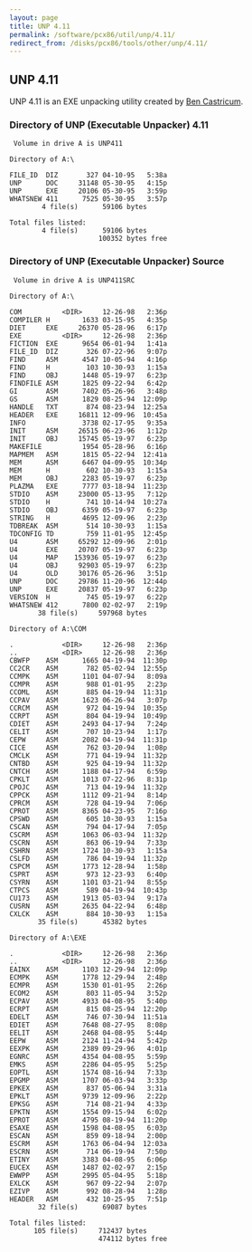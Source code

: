 ```yaml
---
layout: page
title: UNP 4.11
permalink: /software/pcx86/util/unp/4.11/
redirect_from: /disks/pcx86/tools/other/unp/4.11/
---
```


UNP 4.11
--------

UNP 4.11 is an EXE unpacking utility created by [Ben Castricum](http://unp.bencastricum.nl/).

### Directory of UNP (Executable Unpacker) 4.11

	 Volume in drive A is UNP411     

	Directory of A:\

	FILE_ID  DIZ       327 04-10-95   5:38a
	UNP      DOC     31148 05-30-95   4:15p
	UNP      EXE     20106 05-30-95   3:59p
	WHATSNEW 411      7525 05-30-95   3:57p
	        4 file(s)      59106 bytes

	Total files listed:
	        4 file(s)      59106 bytes
	                      100352 bytes free

### Directory of UNP (Executable Unpacker) Source

	 Volume in drive A is UNP411SRC  

	Directory of A:\

	COM          <DIR>     12-26-98   2:36p
	COMPILER H        1633 03-15-95   4:35p
	DIET     EXE     26370 05-28-96   6:17p
	EXE          <DIR>     12-26-98   2:36p
	FICTION  EXE      9654 06-01-94   1:41a
	FILE_ID  DIZ       326 07-22-96   9:07p
	FIND     ASM      4547 10-05-94   4:16p
	FIND     H         103 10-30-93   1:15a
	FIND     OBJ      1448 05-19-97   6:23p
	FINDFILE ASM      1825 09-22-94   6:42p
	GI       ASM      7402 05-26-96   3:48p
	GS       ASM      1829 08-25-94  12:09p
	HANDLE   TXT       874 08-23-94  12:25a
	HEADER   EXE     16811 12-09-96  10:45a
	INFO              3738 02-17-95   9:35a
	INIT     ASM     26515 06-23-96   1:12p
	INIT     OBJ     15745 05-19-97   6:23p
	MAKEFILE          1954 05-28-96   6:16p
	MAPMEM   ASM      1815 05-22-94  12:41a
	MEM      ASM      6467 04-09-95  10:34p
	MEM      H         602 10-30-93   1:15a
	MEM      OBJ      2283 05-19-97   6:23p
	PLAZMA   EXE      7777 03-18-94  11:23p
	STDIO    ASM     23000 05-13-95   7:12p
	STDIO    H         741 10-14-94  10:27a
	STDIO    OBJ      6359 05-19-97   6:23p
	STRING   H        4695 12-09-96   2:23p
	TDBREAK  ASM       514 10-30-93   1:15a
	TDCONFIG TD        759 11-01-95  12:45p
	U4       ASM     65292 12-09-96   2:01p
	U4       EXE     20707 05-19-97   6:23p
	U4       MAP    153936 05-19-97   6:23p
	U4       OBJ     92903 05-19-97   6:23p
	U4       OLD     30176 05-26-96   3:51p
	UNP      DOC     29786 11-20-96  12:44p
	UNP      EXE     20837 05-19-97   6:23p
	VERSION  H         745 05-19-97   6:22p
	WHATSNEW 412      7800 02-02-97   2:19p
	       38 file(s)     597968 bytes

	Directory of A:\COM

	.            <DIR>     12-26-98   2:36p
	..           <DIR>     12-26-98   2:36p
	CBWFP    ASM      1665 04-19-94  11:30p
	CC2CR    ASM       782 05-02-94  12:55p
	CCMPK    ASM      1101 04-07-94   8:09a
	CCMPR    ASM       988 01-01-95   2:23p
	CCOML    ASM       885 04-19-94  11:31p
	CCPAV    ASM      1623 06-26-94   3:07p
	CCRCM    ASM       972 04-19-94  10:35p
	CCRPT    ASM       804 04-19-94  10:49p
	CDIET    ASM      2493 04-17-94   7:24p
	CELIT    ASM       707 10-23-94   1:17p
	CEPW     ASM      2082 04-19-94  11:31p
	CICE     ASM       762 03-20-94   1:08p
	CMCLK    ASM       771 04-19-94  11:32p
	CNTBD    ASM       925 04-19-94  11:32p
	CNTCH    ASM      1188 04-17-94   6:59p
	CPKLT    ASM      1013 07-22-96   8:31p
	CPOJC    ASM       713 04-19-94  11:32p
	CPPCK    ASM      1112 09-21-94   8:14p
	CPRCM    ASM       728 04-19-94   7:06p
	CPROT    ASM      8365 04-23-95   7:16p
	CPSWD    ASM       605 10-30-93   1:15a
	CSCAN    ASM       794 04-17-94   7:05p
	CSCRM    ASM      1063 06-03-94  11:32p
	CSCRN    ASM       863 06-19-94   7:33p
	CSHRN    ASM      1724 10-30-93   1:15a
	CSLFD    ASM       786 04-19-94  11:32p
	CSPCM    ASM      1773 12-28-94   1:58p
	CSPRT    ASM       973 12-23-93   6:40p
	CSYRN    ASM      1101 03-21-94   8:55p
	CTPCS    ASM       589 04-19-94  10:43p
	CU173    ASM      1913 05-03-94   9:17a
	CUSRN    ASM      2635 04-22-94   6:48p
	CXLCK    ASM       884 10-30-93   1:15a
	       35 file(s)      45382 bytes

	Directory of A:\EXE

	.            <DIR>     12-26-98   2:36p
	..           <DIR>     12-26-98   2:36p
	EAINX    ASM      1103 12-29-94  12:09p
	ECMPK    ASM      1778 12-29-94   2:48p
	ECMPR    ASM      1530 01-01-95   2:26p
	ECOM2    ASM       803 11-05-94   3:52p
	ECPAV    ASM      4933 04-08-95   5:40p
	ECRPT    ASM       815 08-25-94  12:20p
	EDELT    ASM       746 07-30-94  11:51a
	EDIET    ASM      7648 08-27-95   8:08p
	EELIT    ASM      2468 04-08-95   5:44p
	EEPW     ASM      2124 11-24-94   5:42p
	EEXPK    ASM      2389 09-29-96   4:01p
	EGNRC    ASM      4354 04-08-95   5:59p
	EMKS     ASM      2286 04-05-95   5:25p
	EOPTL    ASM      1574 08-16-94   7:33p
	EPGMP    ASM      1707 06-03-94   3:33p
	EPKEX    ASM       837 05-06-94   3:31a
	EPKLT    ASM      9739 12-09-96   2:22p
	EPKSG    ASM       714 08-21-94   4:33p
	EPKTN    ASM      1554 09-15-94   6:02p
	EPROT    ASM      4795 08-19-94  11:20p
	ESAXE    ASM      1598 04-08-95   6:03p
	ESCAN    ASM       859 09-18-94   2:00p
	ESCRM    ASM      1763 06-04-94  12:03a
	ESCRN    ASM       714 06-19-94   7:50p
	ETINY    ASM      3383 04-08-95   6:06p
	EUCEX    ASM      1487 02-02-97   2:15p
	EWWPP    ASM      2995 05-04-95   5:18p
	EXLCK    ASM       967 09-22-94   2:07p
	EZIVP    ASM       992 08-28-94   1:28p
	HEADER   ASM       432 10-25-95   7:51p
	       32 file(s)      69087 bytes

	Total files listed:
	      105 file(s)     712437 bytes
	                      474112 bytes free
